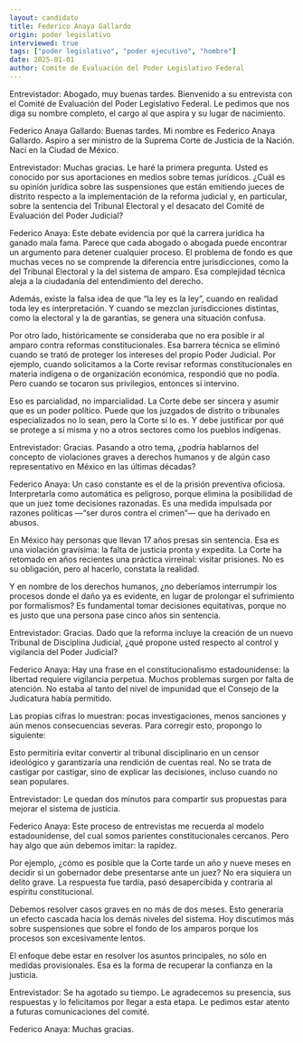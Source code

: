 ```yaml
---
layout: candidato
title: Federico Anaya Gallardo
origin: poder legislativo
interviewed: true
tags: ["poder legislativo", "poder ejecutivo", "hombre"]
date: 2025-01-01
author: Comite de Evaluación del Poder Legislativo Federal
---
```


Entrevistador: Abogado, muy buenas tardes. Bienvenido a su entrevista con el Comité de Evaluación del Poder Legislativo Federal. Le pedimos que nos diga su nombre completo, el cargo al que aspira y su lugar de nacimiento.

Federico Anaya Gallardo: Buenas tardes. Mi nombre es Federico Anaya Gallardo. Aspiro a ser ministro de la Suprema Corte de Justicia de la Nación. Nací en la Ciudad de México.

Entrevistador: Muchas gracias. Le haré la primera pregunta. Usted es conocido por sus aportaciones en medios sobre temas jurídicos. ¿Cuál es su opinión jurídica sobre las suspensiones que están emitiendo jueces de distrito respecto a la implementación de la reforma judicial y, en particular, sobre la sentencia del Tribunal Electoral y el desacato del Comité de Evaluación del Poder Judicial?

Federico Anaya: Este debate evidencia por qué la carrera jurídica ha ganado mala fama. Parece que cada abogado o abogada puede encontrar un argumento para detener cualquier proceso. El problema de fondo es que muchas veces no se comprende la diferencia entre jurisdicciones, como la del Tribunal Electoral y la del sistema de amparo. Esa complejidad técnica aleja a la ciudadanía del entendimiento del derecho.

Además, existe la falsa idea de que “la ley es la ley”, cuando en realidad toda ley es interpretación. Y cuando se mezclan jurisdicciones distintas, como la electoral y la de garantías, se genera una situación confusa.

Por otro lado, históricamente se consideraba que no era posible ir al amparo contra reformas constitucionales. Esa barrera técnica se eliminó cuando se trató de proteger los intereses del propio Poder Judicial. Por ejemplo, cuando solicitamos a la Corte revisar reformas constitucionales en materia indígena o de organización económica, respondió que no podía. Pero cuando se tocaron sus privilegios, entonces sí intervino.

Eso es parcialidad, no imparcialidad. La Corte debe ser sincera y asumir que es un poder político. Puede que los juzgados de distrito o tribunales especializados no lo sean, pero la Corte sí lo es. Y debe justificar por qué se protege a sí misma y no a otros sectores como los pueblos indígenas.

Entrevistador: Gracias. Pasando a otro tema, ¿podría hablarnos del concepto de violaciones graves a derechos humanos y de algún caso representativo en México en las últimas décadas?

Federico Anaya: Un caso constante es el de la prisión preventiva oficiosa. Interpretarla como automática es peligroso, porque elimina la posibilidad de que un juez tome decisiones razonadas. Es una medida impulsada por razones políticas —“ser duros contra el crimen”— que ha derivado en abusos.

En México hay personas que llevan 17 años presas sin sentencia. Esa es una violación gravísima: la falta de justicia pronta y expedita. La Corte ha retomado en años recientes una práctica virreinal: visitar prisiones. No es su obligación, pero al hacerlo, constata la realidad.

Y en nombre de los derechos humanos, ¿no deberíamos interrumpir los procesos donde el daño ya es evidente, en lugar de prolongar el sufrimiento por formalismos? Es fundamental tomar decisiones equitativas, porque no es justo que una persona pase cinco años sin sentencia.

Entrevistador: Gracias. Dado que la reforma incluye la creación de un nuevo Tribunal de Disciplina Judicial, ¿qué propone usted respecto al control y vigilancia del Poder Judicial?

Federico Anaya: Hay una frase en el constitucionalismo estadounidense: la libertad requiere vigilancia perpetua. Muchos problemas surgen por falta de atención. No estaba al tanto del nivel de impunidad que el Consejo de la Judicatura había permitido.

Las propias cifras lo muestran: pocas investigaciones, menos sanciones y aún menos consecuencias severas. Para corregir esto, propongo lo siguiente:

Esto permitiría evitar convertir al tribunal disciplinario en un censor ideológico y garantizaría una rendición de cuentas real. No se trata de castigar por castigar, sino de explicar las decisiones, incluso cuando no sean populares.

Entrevistador: Le quedan dos minutos para compartir sus propuestas para mejorar el sistema de justicia.

Federico Anaya: Este proceso de entrevistas me recuerda al modelo estadounidense, del cual somos parientes constitucionales cercanos. Pero hay algo que aún debemos imitar: la rapidez.

Por ejemplo, ¿cómo es posible que la Corte tarde un año y nueve meses en decidir si un gobernador debe presentarse ante un juez? No era siquiera un delito grave. La respuesta fue tardía, pasó desapercibida y contraria al espíritu constitucional.

Debemos resolver casos graves en no más de dos meses. Esto generaría un efecto cascada hacia los demás niveles del sistema. Hoy discutimos más sobre suspensiones que sobre el fondo de los amparos porque los procesos son excesivamente lentos.

El enfoque debe estar en resolver los asuntos principales, no sólo en medidas provisionales. Esa es la forma de recuperar la confianza en la justicia.

Entrevistador: Se ha agotado su tiempo. Le agradecemos su presencia, sus respuestas y lo felicitamos por llegar a esta etapa. Le pedimos estar atento a futuras comunicaciones del comité.

Federico Anaya: Muchas gracias.

